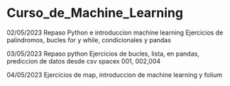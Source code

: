 # Curso_de_Machine_Learning
02/05/2023
  Repaso Python e introduccion machine learning
    Ejercicios de palindromos, bucles for y while, condicionales y pandas
 
03/05/2023
  Repaso python 
    Ejercicios de bucles, lista, en pandas, prediccion de datos desde csv spacex 001, 002,004
    
04/05/2023
  Ejercicios de map, introduccion de machine learning y folium
